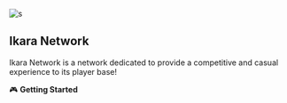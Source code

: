 ![s](https://github.com/Ikaranetwork/.github/assets/88911282/dd6bdc54-9c79-4822-b51f-2c88f4e25dc2)

##            						 Ikara Network

Ikara Network is a network dedicated to provide a competitive and casual experience to its player base!


🎮 **Getting Started**
<!--

🙋‍♀️ A short introduction - what is your organization all about?
🌈 Contribution guidelines - how can the community get involved?
👩‍💻 Useful resources - where can the community find your docs? Is there anything else the community should know?
🍿 Fun facts - what does your team eat for breakfast?
🧙 Remember, you can do mighty things with the power of [Markdown](https://docs.github.com/github/writing-on-github/getting-started-with-writing-and-formatting-on-github/basic-writing-and-formatting-syntax)
-->
